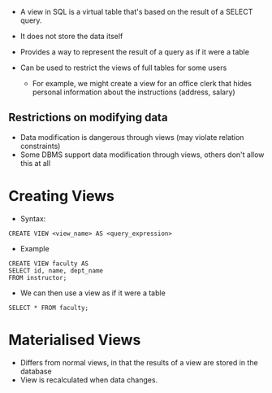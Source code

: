 - A view in SQL is a virtual table that's based on the result of a SELECT query.
- It does not store the data itself
- Provides a way to represent the result of a query as if it were a table


- Can be used to restrict the views of full tables for some users
	- For example, we might create a view for an office clerk that hides personal information about the instructions (address, salary)

## Restrictions on modifying data
- Data modification is dangerous through views (may violate relation constraints)
- Some DBMS support data modification through views, others don't allow this at all

# Creating Views
- Syntax:
```
CREATE VIEW <view_name> AS <query_expression>
```
- Example
```
CREATE VIEW faculty AS
SELECT id, name, dept_name
FROM instructor;
```
- We can then use a view as if it were a table
```
SELECT * FROM faculty;
```

# Materialised Views
- Differs from normal views, in that the results of a view are stored in the database
- View is recalculated when data changes.